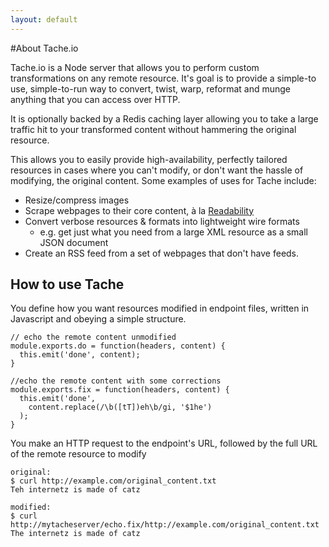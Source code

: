 ```yaml
---
layout: default
---
```

#About Tache.io

Tache.io is a Node server that allows you to perform custom transformations on any remote resource. It's goal is to provide a simple-to use, simple-to-run way to convert, twist, warp, reformat and munge anything that you can access over HTTP.

It is optionally backed by a Redis caching layer allowing you to take a large traffic hit to your transformed content without hammering the original resource.

This allows you to easily provide high-availability, perfectly tailored resources in cases where you can't modify, or don't want the hassle of modifying, the original content. Some examples of uses for Tache include:

* Resize/compress images
* Scrape webpages to their core content, à la [Readability](http://code.google.com/p/arc90labs-readability/)
* Convert verbose resources & formats into lightweight wire formats
    * e.g. get just what you need from a large XML resource as a small JSON document
* Create an RSS feed from a set of webpages that don't have feeds.

## How to use Tache

You define how you want resources modified in endpoint files, written in Javascript and obeying a simple structure.

    // echo the remote content unmodified
    module.exports.do = function(headers, content) {
      this.emit('done', content);
    }
    
    //echo the remote content with some corrections
    module.exports.fix = function(headers, content) {
      this.emit('done',
        content.replace(/\b([tT])eh\b/gi, '$1he')
      );
    }

You make an HTTP request to the endpoint's URL, followed by the full URL of the remote resource to modify

    original:
    $ curl http://example.com/original_content.txt
    Teh internetz is made of catz
    
    modified:
    $ curl http://mytacheserver/echo.fix/http://example.com/original_content.txt
    The internetz is made of catz


